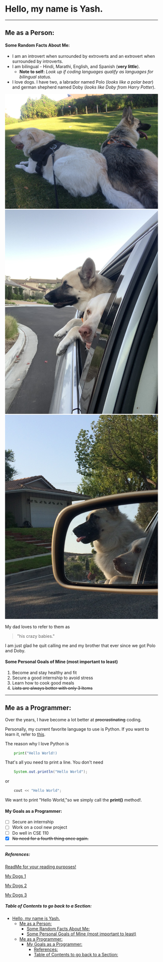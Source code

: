 # Hello, my name is Yash.

___

## Me as a Person:


#### Some Random Facts About Me:
* I am an introvert when surrounded by extroverts and an extrovert when surrounded by introverts.
* I am bilingual - Hindi, Marathi, English, and Spanish (**very little**).
  * **Note to self:** _Look up if coding languages qualify as languages for bilingual status._
* I love dogs. I have two, a labrador named Polo (_looks like a polar bear_) and german shepherd named Doby (_looks like Doby from Harry Potter_).

![My Two Dogs](Polo-Doby.JPG "In a Park") 
![My Two Dogs](Polo-Doby2.jpg "Out the Window")
![My Two Dogs](Polo-Doby1.JPG "They love Windows!!")

My dad loves to refer to them as 
> "his crazy babies."

I am just glad he quit calling me and my brother that ever since we got Polo and Doby. 

#### Some Personal Goals of Mine (most important to least)

1. Become and stay healthy and fit
2. Secure a good internship to avoid stress
3. Learn how to cook good meals
4. ~~Lists are always better with only 3 Items~~

---

## Me as a Programmer:

Over the years, I have become a lot better at ~~procrastinating~~ coding. 

Personally, my current favorite language to use is Python. If you want to learn it, refer to [this](https://docs.python.org/3/ "Solution to your problems!").

The reason why I love Python is

```python
    print("Hello World!)
```

That's all you need to print a line. You don't need

```java
    System.out.println("Hello World");
````

or 

```c++
    cout << "Hello World";
```

We want to print "Hello World,"so we simply call the **print()** method!.

#### My Goals as a Programmer:


* [ ] Secure an internship
* [ ] Work on a cool new project
* [ ] Do well in CSE 110
* [x] ~~No need for a fourth thing once again.~~

---

##### References:

[ReadMe for your reading purposes!](README.md)

[My Dogs 1](Polo-Doby.JPG)

[My Dogs 2](Polo-Doby1.JPG)

[My Dogs 3](Polo-Doby2.jpg)


##### Table of Contents to go back to a Section:
- [Hello, my name is Yash.](#hello-my-name-is-yash)
  - [Me as a Person:](#me-as-a-person)
      - [Some Random Facts About Me:](#some-random-facts-about-me)
      - [Some Personal Goals of Mine (most important to least)](#some-personal-goals-of-mine-most-important-to-least)
  - [Me as a Programmer:](#me-as-a-programmer)
      - [My Goals as a Programmer:](#my-goals-as-a-programmer)
        - [References:](#references)
        - [Table of Contents to go back to a Section:](#table-of-contents-to-go-back-to-a-section)